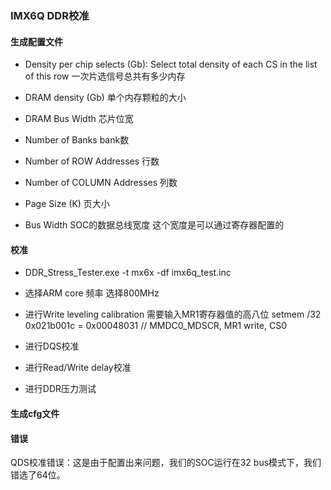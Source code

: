 ### IMX6Q DDR校准

#### 生成配置文件

- Density per chip selects (Gb):  Select total density of each CS in the list of this row
    一次片选信号总共有多少内存

- DRAM density (Gb)
    单个内存颗粒的大小

- DRAM Bus Width
    芯片位宽

- Number of Banks
    bank数

- Number of ROW Addresses
    行数

- Number of COLUMN Addresses
    列数

- Page Size (K)
    页大小

- Bus Width
    SOC的数据总线宽度 这个宽度是可以通过寄存器配置的

#### 校准

- DDR_Stress_Tester.exe -t mx6x -df imx6q_test.inc

- 选择ARM core 频率
    选择800MHz

- 进行Write leveling calibration
    需要输入MR1寄存器值的高八位
    setmem /32 0x021b001c =  0x00048031  // MMDC0_MDSCR, MR1 write, CS0

- 进行DQS校准
    
- 进行Read/Write delay校准

- 进行DDR压力测试


#### 生成cfg文件



#### 错误

QDS校准错误：这是由于配置出来问题，我们的SOC运行在32 bus模式下，我们错选了64位。

